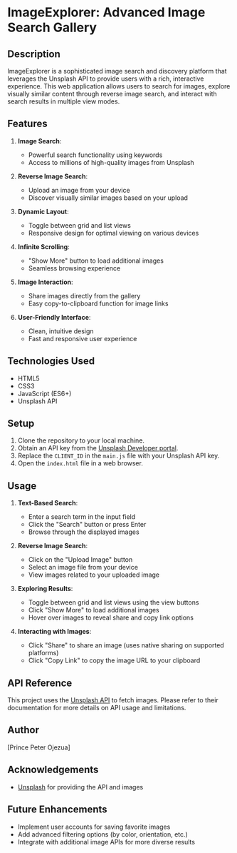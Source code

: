 # ImageExplorer: Advanced Image Search Gallery

## Description
ImageExplorer is a sophisticated image search and discovery platform that leverages the Unsplash API to provide users with a rich, interactive experience. This web application allows users to search for images, explore visually similar content through reverse image search, and interact with search results in multiple view modes.

## Features
1. **Image Search**: 
   - Powerful search functionality using keywords
   - Access to millions of high-quality images from Unsplash

2. **Reverse Image Search**:
   - Upload an image from your device
   - Discover visually similar images based on your upload

3. **Dynamic Layout**:
   - Toggle between grid and list views
   - Responsive design for optimal viewing on various devices

4. **Infinite Scrolling**:
   - "Show More" button to load additional images
   - Seamless browsing experience

5. **Image Interaction**:
   - Share images directly from the gallery
   - Easy copy-to-clipboard function for image links

6. **User-Friendly Interface**:
   - Clean, intuitive design
   - Fast and responsive user experience

## Technologies Used
- HTML5
- CSS3
- JavaScript (ES6+)
- Unsplash API

## Setup
1. Clone the repository to your local machine.
2. Obtain an API key from the [Unsplash Developer portal](https://unsplash.com/developers).
3. Replace the `CLIENT_ID` in the `main.js` file with your Unsplash API key.
4. Open the `index.html` file in a web browser.

## Usage
1. **Text-Based Search**:
   - Enter a search term in the input field
   - Click the "Search" button or press Enter
   - Browse through the displayed images

2. **Reverse Image Search**:
   - Click on the "Upload Image" button
   - Select an image file from your device
   - View images related to your uploaded image

3. **Exploring Results**:
   - Toggle between grid and list views using the view buttons
   - Click "Show More" to load additional images
   - Hover over images to reveal share and copy link options

4. **Interacting with Images**:
   - Click "Share" to share an image (uses native sharing on supported platforms)
   - Click "Copy Link" to copy the image URL to your clipboard

## API Reference
This project uses the [Unsplash API](https://unsplash.com/documentation) to fetch images. Please refer to their documentation for more details on API usage and limitations.


## Author
[Prince Peter Ojezua]

## Acknowledgements
- [Unsplash](https://unsplash.com) for providing the API and images

## Future Enhancements
- Implement user accounts for saving favorite images
- Add advanced filtering options (by color, orientation, etc.)
- Integrate with additional image APIs for more diverse results
